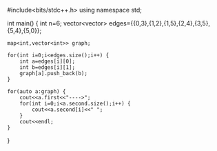 
#include<bits/stdc++.h>
using namespace std;

int main() {
	int n=6;
	vector<vector<int>> edges={{0,3},{1,2},{1,5},{2,4},{3,5},{5,4},{5,0}};

	map<int,vector<int>> graph;

	for(int i=0;i<edges.size();i++) {
		int a=edges[i][0];
		int b=edges[i][1];
		graph[a].push_back(b);
	}

	for(auto a:graph) {
		cout<<a.first<<"---->";
		for(int i=0;i<a.second.size();i++) {
			cout<<a.second[i]<<" ";
		}
		cout<<endl;
	}
}
